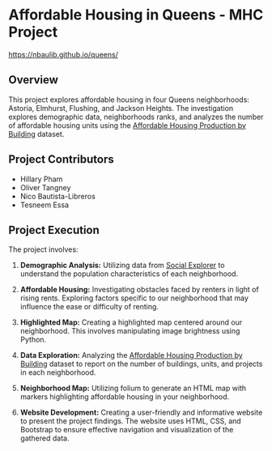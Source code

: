 # Affordable Housing in Queens - MHC Project
https://nbaulib.github.io/queens/

## Overview

This project explores affordable housing in four Queens neighborhoods: Astoria, Elmhurst, Flushing, and Jackson Heights. The investigation explores demographic data, neighborhoods ranks, and analyzes the number of affordable housing units using the [Affordable Housing Production by Building](https://data.cityofnewyork.us/Housing-Development/Affordable-Housing-Production-by-Building/hg8x-zxpr) dataset.

## Project Contributors

- Hillary Pham
- Oliver Tangney
- Nico Bautista-Libreros
- Tesneem Essa

## Project Execution

The project involves:
1. **Demographic Analysis:** Utilizing data from [Social Explorer](https://www.socialexplorer.com/profiles/essential-report/index.html) to understand the population characteristics of each neighborhood.

2. **Affordable Housing:** Investigating obstacles faced by renters in light of rising rents. Exploring factors specific to our neighborhood that may influence the ease or difficulty of renting.
  
3. **Highlighted Map:** Creating a highlighted map centered around our neighborhood. This involves manipulating image brightness using Python. 

4. **Data Exploration:** Analyzing the [Affordable Housing Production by Building](https://data.cityofnewyork.us/Housing-Development/Affordable-Housing-Production-by-Building/hg8x-zxpr) dataset to report on the number of buildings, units, and projects in each neighborhood.
   
5. **Neighborhood Map:** Utilizing folium to generate an HTML map with markers highlighting affordable housing in your neighborhood.

6. **Website Development:** Creating a user-friendly and informative website to present the project findings. The website uses HTML, CSS, and Bootstrap to ensure effective navigation and visualization of the gathered data.

